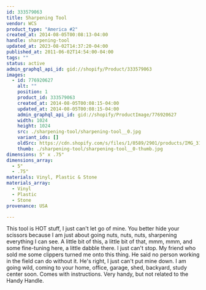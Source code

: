 ```yaml
---
id: 333579063
title: Sharpening Tool
vendor: WCS
product_type: "America #2"
created_at: 2014-08-05T00:08:13-04:00
handle: sharpening-tool
updated_at: 2023-08-02T14:37:20-04:00
published_at: 2011-06-02T14:54:00-04:00
tags: ""
status: active
admin_graphql_api_id: gid://shopify/Product/333579063
images:
  - id: 776920627
    alt: ""
    position: 1
    product_id: 333579063
    created_at: 2014-08-05T00:08:15-04:00
    updated_at: 2014-08-05T00:08:15-04:00
    admin_graphql_api_id: gid://shopify/ProductImage/776920627
    width: 1024
    height: 1024
    src: ./sharpening-tool/sharpening-tool__0.jpg
    variant_ids: []
    oldSrc: https://cdn.shopify.com/s/files/1/0589/2901/products/IMG_3110.jpeg?v=1407211695
    thumb: ./sharpening-tool/sharpening-tool__0-thumb.jpg
dimensions: 5" x .75"
dimensions_array:
  - 5"
  - .75"
materials: Vinyl, Plastic & Stone
materials_array:
  - Vinyl
  - Plastic
  - Stone
provenance: USA

---
```


This tool is HOT stuff, I just can't let go of mine. You better hide your scissors because I am just about going nuts, nuts, nuts, sharpening everything I can see. A little bit of this, a little bit of that, mmm, mmm, and some fine-tuning here, a little dabble there. I just can't stop. My friend who sold me some clippers turned me onto this thing. He said no person working in the field can do without it. He's right, I just can't put mine down. I am going wild, coming to your home, office, garage, shed, backyard, study center soon. Comes with instructions. Very handy, but not related to the Handy Handle.